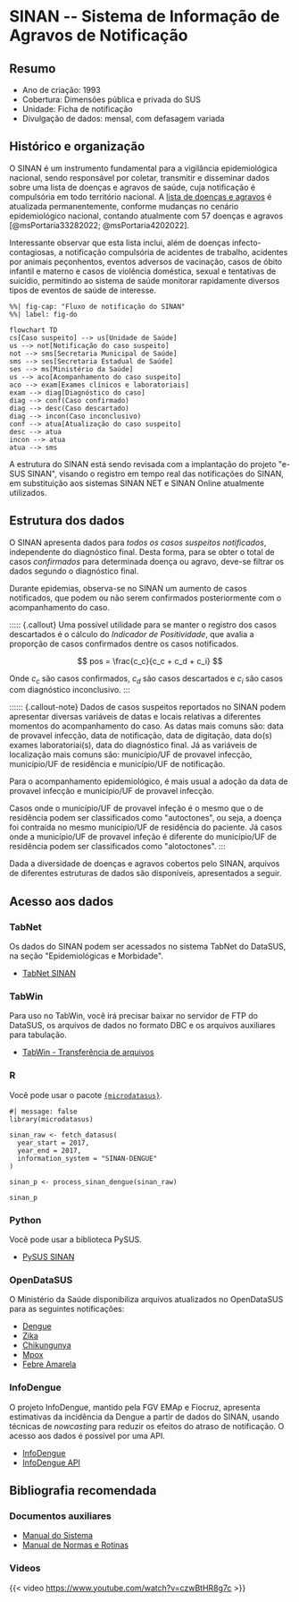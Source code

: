 # SINAN -- Sistema de Informação de Agravos de Notificação

## Resumo

-  Ano de criação: 1993
-  Cobertura: Dimensões pública e privada do SUS
-  Unidade: Ficha de notificação
-  Divulgação de dados: mensal, com defasagem variada

## Histórico e organização

O SINAN é um instrumento fundamental para a vigilância epidemiológica nacional, sendo responsável por coletar, transmitir e disseminar dados sobre uma lista de doenças e agravos de saúde, cuja notificação é compulsória em todo território nacional. A [lista de doenças e agravos](https://www.gov.br/saude/pt-br/composicao/svsa/notificacao-compulsoria/lista-nacional-de-notificacao-compulsoria-de-doencas-agravos-e-eventos-de-saude-publica) é atualizada permanentemente, conforme mudanças no cenário epidemiológico nacional, contando atualmente com 57 doenças e agravos [@msPortaria33282022; @msPortaria4202022].

Interessante observar que esta lista inclui, além de doenças infecto-contagiosas, a notificação compulsória de acidentes de trabalho, acidentes por animais peçonhentos, eventos adversos de vacinação, casos de óbito infantil e materno e casos de violência doméstica, sexual e tentativas de suicídio, permitindo ao sistema de saúde monitorar rapidamente diversos tipos de eventos de saúde de interesse.

```{mermaid}
%%| fig-cap: "Fluxo de notificação do SINAN"
%%| label: fig-do

flowchart TD
cs[Caso suspeito] --> us[Unidade de Saúde]
us --> not[Notificação do caso suspeito]
not --> sms[Secretaria Municipal de Saúde]
sms --> ses[Secretaria Estadual de Saúde]
ses --> ms[Ministério da Saúde]
us --> aco[Acompanhamento do caso suspeito]
aco --> exam[Exames clínicos e laboratoriais]
exam --> diag[Diagnóstico do caso]
diag --> conf(Caso confirmado)
diag --> desc(Caso descartado)
diag --> incon(Caso inconclusivo)
conf --> atua[Atualização do caso suspeito]
desc --> atua
incon --> atua
atua --> sms
```

A estrutura do SINAN está sendo revisada com a implantação do projeto "e-SUS SINAN", visando o registro em tempo real das notificações do SINAN, em substituição aos sistemas SINAN NET e SINAN Online atualmente utilizados.

## Estrutura dos dados

O SINAN apresenta dados para *todos os casos suspeitos notificados*, independente do diagnóstico final. Desta forma, para se obter o total de casos *confirmados* para determinada doença ou agravo, deve-se filtrar os dados segundo o diagnóstico final.

Durante epidemias, observa-se no SINAN um aumento de casos notificados, que podem ou não serem confirmados posteriormente com o acompanhamento do caso.

::::: {.callout}
Uma possível utilidade para se manter o registro dos casos descartados é o cálculo do *Indicador de Positividade*, que avalia a proporção de casos confirmados dentre os casos notificados.

$$
pos = \frac{c_c}{c_c + c_d + c_i}
$$

Onde $c_c$ são casos confirmados, $c_d$ são casos descartados e $c_i$ são casos com diagnóstico inconclusivo.
:::


:::::: {.callout-note}
Dados de casos suspeitos reportados no SINAN podem apresentar diversas variáveis de datas e locais relativas a diferentes momentos do acompanhamento do caso. As datas mais comuns são: data de provavel infecção, data de notificação, data de digitação, data do(s) exames laboratoriai(s), data do diagnóstico final. Já as variáveis de localização mais comuns são: município/UF de provavel infecção, município/UF de residência e município/UF de notificação.

Para o acompanhamento epidemiológico, é mais usual a adoção da data de provavel infecção e município/UF de provavel infecção.

Casos onde o município/UF de provavel infeção é o mesmo que o de residência podem ser classificados como "autoctones", ou seja, a doença foi contraída no mesmo município/UF de residência do paciente. Já casos onde a município/UF de provavel infeção é diferente do município/UF de residência podem ser classificados como "alotoctones".
:::

Dada a diversidade de doenças e agravos cobertos pelo SINAN, arquivos de diferentes estruturas de dados são disponíveis, apresentados a seguir.

## Acesso aos dados

### TabNet

Os dados do SINAN podem ser acessados no sistema TabNet do DataSUS, na seção "Epidemiológicas e Morbidade".

-  [TabNet SINAN](https://datasus.saude.gov.br/informacoes-de-saude-tabnet/)

### TabWin

Para uso no TabWin, você irá precisar baixar no servidor de FTP do DataSUS, os arquivos de dados no formato DBC e os arquivos auxiliares para tabulação.

-  [TabWin - Transferência de arquivos](https://datasus.saude.gov.br/transferencia-de-arquivos/)

### R

Você pode usar o pacote [`{microdatasus}`](https://rfsaldanha.github.io/microdatasus/index.html).

```{r}
#| message: false
library(microdatasus)

sinan_raw <- fetch_datasus(
  year_start = 2017,
  year_end = 2017,
  information_system = "SINAN-DENGUE"
)

sinan_p <- process_sinan_dengue(sinan_raw)

sinan_p
```

### Python

Você pode usar a biblioteca PySUS.

-  [PySUS SINAN](https://pysus.readthedocs.io/en/latest/databases/SINAN.html)

### OpenDataSUS

O Ministério da Saúde disponibiliza arquivos atualizados no OpenDataSUS para as seguintes notificações:

-  [Dengue](https://opendatasus.saude.gov.br/dataset/arboviroses-dengue)
-  [Zika](https://opendatasus.saude.gov.br/dataset/arboviroses-zika-virus)
-  [Chikungunya](https://opendatasus.saude.gov.br/dataset/arboviroses-febre-de-chikungunya)
-  [Mpox](https://opendatasus.saude.gov.br/dataset/mpox)
-  [Febre Amarela](https://opendatasus.saude.gov.br/dataset/febre-amarela-em-humanos-e-primatas-nao-humanos)

### InfoDengue

O projeto InfoDengue, mantido pela FGV EMAp e Fiocruz, apresenta estimativas da incidência da Dengue a partir de dados do SINAN, usando técnicas de *nowcasting* para reduzir os efeitos do atraso de notificação. O acesso aos dados é possível por uma API.

-  [InfoDengue](https://info.dengue.mat.br)
-  [InfoDengue API](https://info.dengue.mat.br/services/)

## Bibliografia recomendada

### Documentos auxiliares

-  [Manual do Sistema](assets/sinan/manual_sinan.pdf)
-  [Manual de Normas e Rotinas](assets/sinan/manual_normas_rotinas_2ed.pdf)

### Videos

{{< video https://www.youtube.com/watch?v=czwBtHR8g7c >}}
